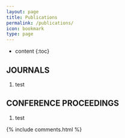 ```yaml
---
layout: page
title: Publications
permalink: /publications/
icon: bookmark
type: page
---
```


* content
{:toc}

## JOURNALS

1. test

## CONFERENCE PROCEEDINGS

1. test

{% include comments.html %}
